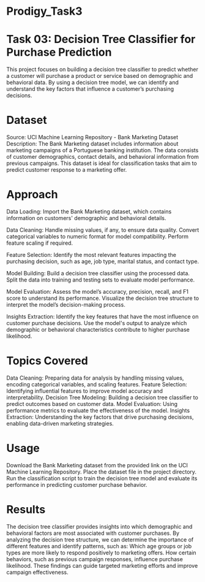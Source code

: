 # Prodigy_Task3
# Task 03: Decision Tree Classifier for Purchase Prediction
This project focuses on building a decision tree classifier to predict whether a customer will purchase a product or service based on demographic and behavioral data. By using a decision tree model, we can identify and understand the key factors that influence a customer’s purchasing decisions.

# Dataset
Source: UCI Machine Learning Repository - Bank Marketing Dataset Description: The Bank Marketing dataset includes information about marketing campaigns of a Portuguese banking institution. The data consists of customer demographics, contact details, and behavioral information from previous campaigns. This dataset is ideal for classification tasks that aim to predict customer response to a marketing offer.

# Approach

Data Loading: Import the Bank Marketing dataset, which contains information on customers' demographic and behavioral details.

Data Cleaning: Handle missing values, if any, to ensure data quality. Convert categorical variables to numeric format for model compatibility. Perform feature scaling if required.

Feature Selection: Identify the most relevant features impacting the purchasing decision, such as age, job type, marital status, and contact type.

Model Building: Build a decision tree classifier using the processed data. Split the data into training and testing sets to evaluate model performance.

Model Evaluation: Assess the model’s accuracy, precision, recall, and F1 score to understand its performance. Visualize the decision tree structure to interpret the model’s decision-making process.

Insights Extraction: Identify the key features that have the most influence on customer purchase decisions. Use the model's output to analyze which demographic or behavioral characteristics contribute to higher purchase likelihood.

# Topics Covered
Data Cleaning: Preparing data for analysis by handling missing values, encoding categorical variables, and scaling features.
Feature Selection: Identifying influential features to improve model accuracy and interpretability.
Decision Tree Modeling: Building a decision tree classifier to predict outcomes based on customer data.
Model Evaluation: Using performance metrics to evaluate the effectiveness of the model.
Insights Extraction: Understanding the key factors that drive purchasing decisions, enabling data-driven marketing strategies.

# Usage
Download the Bank Marketing dataset from the provided link on the UCI Machine Learning Repository.
Place the dataset file in the project directory.
Run the classification script to train the decision tree model and evaluate its performance in predicting customer purchase behavior.

# Results
The decision tree classifier provides insights into which demographic and behavioral factors are most associated with customer purchases. By analyzing the decision tree structure, we can determine the importance of different features and identify patterns, such as: Which age groups or job types are more likely to respond positively to marketing offers. How certain behaviors, such as previous campaign responses, influence purchase likelihood. These findings can guide targeted marketing efforts and improve campaign effectiveness.
